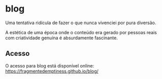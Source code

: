 # blog

Uma tentativa ridícula de fazer o que nunca vivenciei por pura diversão.

A estética de uma época onde o conteúdo era gerado por pessoas reais com criatividade genuína é absurdamente fascinante.

## Acesso

O acesso para blog está disponível online: https://fragmentedemptiness.github.io/blog/
